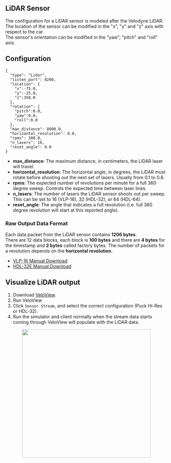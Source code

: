 ## LiDAR Sensor

The configuration for a LiDAR sensor is modeled after the Velodyne LiDAR.  
The location of the sensor can be modified in the "x", "y" and "z" axis with respect to the car.   
The sensor's orientation can be modified in the "yaw", "pitch" and "roll" axis.

## Configuration

```
{
  "type": "Lidar",
  "listen_port": 8200,
  "location": {
    "x":-75.0,
    "y":-25.0,
    "z":350.0
  },
  "rotation": {
    "pitch":0.0,
    "yaw":0.0,
    "roll":0.0
  },
  "max_distance": 8000.0,
  "horizontal_resolution": 0.8,
  "rpms": 300.0,
  "n_lasers": 16,
  "reset_angle": 0.0
}
```

- **max_distance**: The maximum distance, in centimeters, the LiDAR laser will travel.
- **horizontal_resolution**: The horizontal angle, in degrees, the LiDAR must rotate before shooting out the next set of lasers. Usually from 0.1 to 0.8.
- **rpms**: The expected number of revolutions per minute for a full 360 degree sweep. Controls the expected time between laser lines.
- **n_lasers**: The number of lasers the LiDAR sensor shoots out per sweep. This can be set to 16 (VLP-16), 32 (HDL-32), or 64 (HDL-64).
- **reset_angle**: The angle that indicates a full revolution (i.e. full 360 degree revolution will start at this reported angle).

### Raw Output Data Format
Each data packet from the LiDAR sensor contains **1206 bytes**.  
There are 12 data blocks, each block is **100 bytes** and there are **4 bytes** for the timestamp and **2 bytes** called factory bytes. The number of packets for a revolution depends on the **horizontal revolution**.  

- [VLP-16 Manual Download](http://velodynelidar.com/vlp-16.html)
- [HDL-32E Manual Download](http://velodynelidar.com/hdl-32e.html)

## Visualize LiDAR output
1. Download [VeloView](https://www.paraview.org/VeloView/). 
2. Run VeloView
3. Click `Sensor Stream`, and select the correct configuration (Puck Hi-Res or HDL-32). 
3. Run the simulator and client normally when the stream data starts coming through VeloView will populate with the LiDAR data.

<p align="center">
<img src="https://github.com/monoDriveIO/Client/raw/master/WikiPhotos/lidarsensor.PNG" width="400" height="400" />
</p>  


